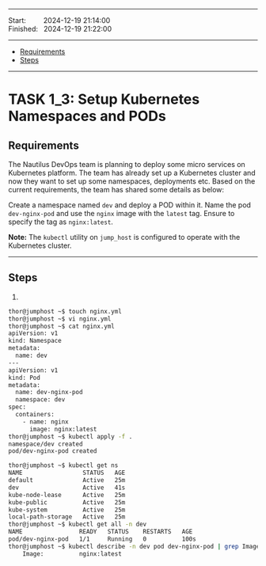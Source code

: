 ------------------------------

Start: &nbsp;&nbsp;&nbsp;&nbsp;&nbsp;&nbsp;&nbsp;&nbsp;2024-12-19 21:14:00  
Finished: &nbsp;&nbsp;2024-12-19 21:22:00  

------------------------------

- [Requirements](#requirements)
- [Steps](#steps)

------------------------------

# TASK 1_3: Setup Kubernetes Namespaces and PODs

## Requirements

The Nautilus DevOps team is planning to deploy some micro services on Kubernetes platform.
The team has already set up a Kubernetes cluster and now they want to set up some namespaces, deployments etc.
Based on the current requirements, the team has shared some details as below:

Create a namespace named `dev` and deploy a POD within it.
Name the pod `dev-nginx-pod` and use the `nginx` image with the `latest` tag. Ensure to specify the tag as `nginx:latest`.

**Note:** The `kubectl` utility on `jump_host` is configured to operate with the Kubernetes cluster.

------------------------------

## Steps

1) 
```bash
thor@jumphost ~$ touch nginx.yml
thor@jumphost ~$ vi nginx.yml 
thor@jumphost ~$ cat nginx.yml 
apiVersion: v1
kind: Namespace
metadata:
  name: dev
---
apiVersion: v1
kind: Pod
metadata:
  name: dev-nginx-pod
  namespace: dev
spec:
  containers:
    - name: nginx
      image: nginx:latest
thor@jumphost ~$ kubectl apply -f .
namespace/dev created
pod/dev-nginx-pod created
```
```bash
thor@jumphost ~$ kubectl get ns
NAME                 STATUS   AGE
default              Active   25m
dev                  Active   41s
kube-node-lease      Active   25m
kube-public          Active   25m
kube-system          Active   25m
local-path-storage   Active   25m
thor@jumphost ~$ kubectl get all -n dev
NAME                READY   STATUS    RESTARTS   AGE
pod/dev-nginx-pod   1/1     Running   0          100s
thor@jumphost ~$ kubectl describe -n dev pod dev-nginx-pod | grep Image:
    Image:          nginx:latest
```
